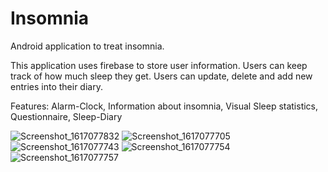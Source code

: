 # Insomnia
Android application to treat insomnia.

This application uses firebase to store user information.
Users can keep track of how much sleep they get.
Users can update, delete and add new entries into their diary.

Features:
  Alarm-Clock,
  Information about insomnia,
  Visual Sleep statistics,
  Questionnaire,
  Sleep-Diary
  
  
![Screenshot_1617077832](https://user-images.githubusercontent.com/13931384/112933228-574ef600-9117-11eb-87b5-0aefeae20e5a.png)
![Screenshot_1617077705](https://user-images.githubusercontent.com/13931384/112933241-5c13aa00-9117-11eb-87f8-0cb6ffc1ed1a.png)
![Screenshot_1617077743](https://user-images.githubusercontent.com/13931384/112933247-5fa73100-9117-11eb-804b-edb944de6e66.png)
![Screenshot_1617077754](https://user-images.githubusercontent.com/13931384/112933251-6170f480-9117-11eb-9dbe-6a49c5128f0c.png)
![Screenshot_1617077757](https://user-images.githubusercontent.com/13931384/112933255-65047b80-9117-11eb-91dd-78fa694c6a45.png)

